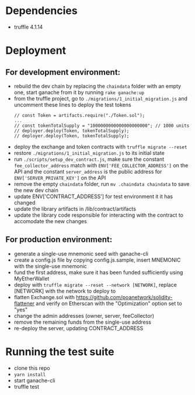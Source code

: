 # Dependencies

* truffle 4.1.14

# Deployment

## For development environment:

* rebuild the dev chain by replacing the `chaindata` folder with an empty one, start ganache from it by running `rake ganache:up`
* from the truffle project, go to `./migrations/1_initial_migration.js` and uncomment these lines to deploy the test tokens
  ```
  // const Token = artifacts.require("./Token.sol");
  ...
  // const tokenTotalSupply = "1000000000000000000000"; // 1000 units
  // deployer.deploy(Token, tokenTotalSupply);
  // deployer.deploy(Token, tokenTotalSupply);
  ```
* deploy the exchange and token contracts with `truffle migrate --reset`
* restore `./migrations/1_initial_migration.js` to its initial state
* run `./scripts/setup_dev_contract.js`, make sure the constant `fee_collector_address` match with `ENV['FEE_COLLECTOR_ADDRESS']` on the API and the constant `server_address` is the public address for `ENV['SERVER_PRIVATE_KEY']` on the API
* remove the empty `chaindata` folder, run `mv .chaindata chaindata` to save the new dev chain
* update ENV['CONTRACT_ADDRESS'] for test environment it it has changed
* update the library artifacts in /lib/contract/artifacts
* update the library code responsible for interacting with the contract to accomodate the new changes

## For production environment:

* generate a single-use mnemonic seed with ganache-cli
* create a config.js file by copying config.js.sample, insert MNEMONIC with the single-use mnemonic
* fund the first address, make sure it has been funded sufficiently using MyEtherWallet 
* deploy with `truffle migrate --reset --network [NETWORK]`, replace [NETWORK] with the network to deploy to
* flatten Exchange.sol with https://github.com/poanetwork/solidity-flattener and verify on Etherscan with the "Optimization" option set to "yes"
* change the admin addresses (owner, server, feeCollector)
* remove the remaining funds from the single-use address
* re-deploy the server, updating CONTRACT_ADDRESS

# Running the test suite

* clone this repo
* `yarn install`
* start ganache-cli
* truffle test
